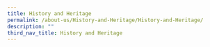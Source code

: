 ```yaml
---
title: History and Heritage
permalink: /about-us/History-and-Heritage/History-and-Heritage/
description: ""
third_nav_title: History and Heritage
---
```


